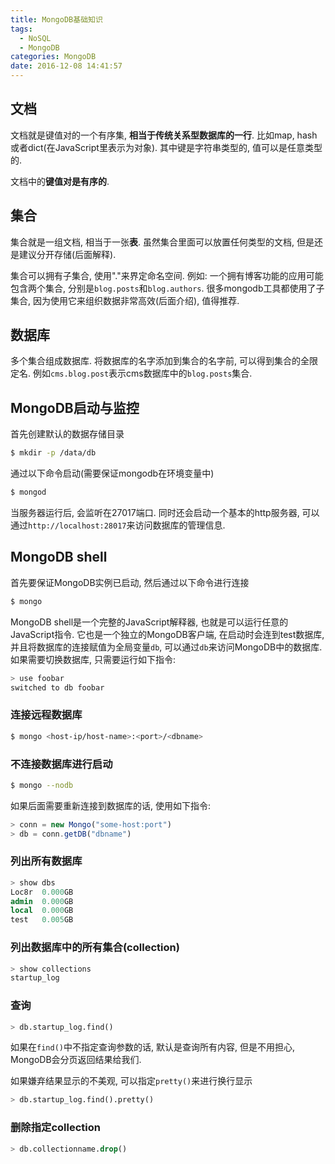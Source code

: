 ```yaml
---
title: MongoDB基础知识
tags:
  - NoSQL
  - MongoDB
categories: MongoDB
date: 2016-12-08 14:41:57
---
```


## 文档
文档就是键值对的一个有序集, **相当于传统关系型数据库的一行**. 比如map, hash或者dict(在JavaScript里表示为对象). 其中键是字符串类型的, 值可以是任意类型的.

文档中的**键值对是有序的**.

## 集合
集合就是一组文档, 相当于一张**表**. 虽然集合里面可以放置任何类型的文档, 但是还是建议分开存储(后面解释).

集合可以拥有子集合, 使用"."来界定命名空间. 例如: 一个拥有博客功能的应用可能包含两个集合, 分别是`blog.posts`和`blog.authors`. 很多mongodb工具都使用了子集合, 因为使用它来组织数据非常高效(后面介绍), 值得推荐.

## 数据库
多个集合组成数据库. 将数据库的名字添加到集合的名字前, 可以得到集合的全限定名. 例如`cms.blog.post`表示cms数据库中的`blog.posts`集合.

## MongoDB启动与监控
首先创建默认的数据存储目录

```bash
$ mkdir -p /data/db
```

通过以下命令启动(需要保证mongodb在环境变量中)

```bash
$ mongod
```

当服务器运行后, 会监听在27017端口. 同时还会启动一个基本的http服务器, 可以通过`http://localhost:28017`来访问数据库的管理信息.

## MongoDB shell
首先要保证MongoDB实例已启动, 然后通过以下命令进行连接

```bash
$ mongo
```

MongoDB shell是一个完整的JavaScript解释器, 也就是可以运行任意的JavaScript指令. 它也是一个独立的MongoDB客户端, 在启动时会连到test数据库, 并且将数据库的连接赋值为全局变量`db`, 可以通过`db`来访问MongoDB中的数据库. 如果需要切换数据库, 只需要运行如下指令:

```bash
> use foobar
switched to db foobar
```

### 连接远程数据库
```bash
$ mongo <host-ip/host-name>:<port>/<dbname>
```

### 不连接数据库进行启动
```bash
$ mongo --nodb
```

如果后面需要重新连接到数据库的话, 使用如下指令:

```javascript
> conn = new Mongo("some-host:port")
> db = conn.getDB("dbname")
```

### 列出所有数据库
```sql
> show dbs
Loc8r  0.000GB
admin  0.000GB
local  0.000GB
test   0.005GB
```
### 列出数据库中的所有集合(collection)
```sql
> show collections
startup_log
```

### 查询
```sql
> db.startup_log.find()
```

如果在`find()`中不指定查询参数的话, 默认是查询所有内容, 但是不用担心, MongoDB会分页返回结果给我们.

如果嫌弃结果显示的不美观, 可以指定`pretty()`来进行换行显示

```sql
> db.startup_log.find().pretty()
```

### 删除指定collection

```sql
> db.collectionname.drop()
```
